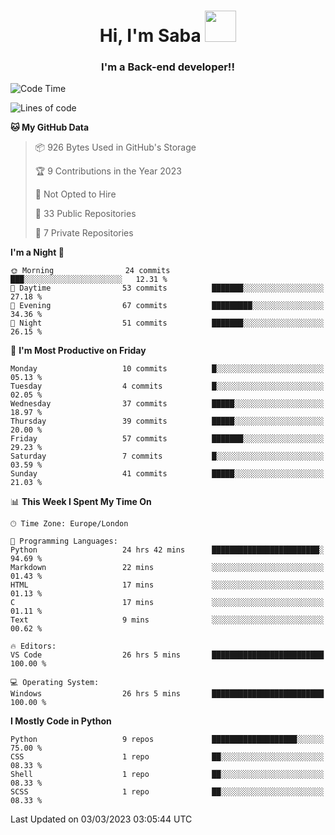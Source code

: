 <h1 align="center">Hi, I'm Saba <img src="https://media.giphy.com/media/EdB2g3VFDoKs57oe1w/giphy.gif" width="50"></h1>
<h3 align="center">I'm a Back-end developer!!</h3>

<!--START_SECTION:waka-->
![Code Time](http://img.shields.io/badge/Code%20Time-536%20hrs%2034%20mins-blue)

![Lines of code](https://img.shields.io/badge/From%20Hello%20World%20I%27ve%20Written-20.4%20thousand%20lines%20of%20code-blue)

**🐱 My GitHub Data** 

> 📦 926 Bytes Used in GitHub's Storage 
 > 
> 🏆 9 Contributions in the Year 2023
 > 
> 🚫 Not Opted to Hire
 > 
> 📜 33 Public Repositories 
 > 
> 🔑 7 Private Repositories 
 > 
**I'm a Night 🦉** 

```text
🌞 Morning                24 commits          ███░░░░░░░░░░░░░░░░░░░░░░   12.31 % 
🌆 Daytime                53 commits          ███████░░░░░░░░░░░░░░░░░░   27.18 % 
🌃 Evening                67 commits          █████████░░░░░░░░░░░░░░░░   34.36 % 
🌙 Night                  51 commits          ███████░░░░░░░░░░░░░░░░░░   26.15 % 
```
📅 **I'm Most Productive on Friday** 

```text
Monday                   10 commits          █░░░░░░░░░░░░░░░░░░░░░░░░   05.13 % 
Tuesday                  4 commits           █░░░░░░░░░░░░░░░░░░░░░░░░   02.05 % 
Wednesday                37 commits          █████░░░░░░░░░░░░░░░░░░░░   18.97 % 
Thursday                 39 commits          █████░░░░░░░░░░░░░░░░░░░░   20.00 % 
Friday                   57 commits          ███████░░░░░░░░░░░░░░░░░░   29.23 % 
Saturday                 7 commits           █░░░░░░░░░░░░░░░░░░░░░░░░   03.59 % 
Sunday                   41 commits          █████░░░░░░░░░░░░░░░░░░░░   21.03 % 
```


📊 **This Week I Spent My Time On** 

```text
🕑︎ Time Zone: Europe/London

💬 Programming Languages: 
Python                   24 hrs 42 mins      ████████████████████████░   94.69 % 
Markdown                 22 mins             ░░░░░░░░░░░░░░░░░░░░░░░░░   01.43 % 
HTML                     17 mins             ░░░░░░░░░░░░░░░░░░░░░░░░░   01.13 % 
C                        17 mins             ░░░░░░░░░░░░░░░░░░░░░░░░░   01.11 % 
Text                     9 mins              ░░░░░░░░░░░░░░░░░░░░░░░░░   00.62 % 

🔥 Editors: 
VS Code                  26 hrs 5 mins       █████████████████████████   100.00 % 

💻 Operating System: 
Windows                  26 hrs 5 mins       █████████████████████████   100.00 % 
```

**I Mostly Code in Python** 

```text
Python                   9 repos             ███████████████████░░░░░░   75.00 % 
CSS                      1 repo              ██░░░░░░░░░░░░░░░░░░░░░░░   08.33 % 
Shell                    1 repo              ██░░░░░░░░░░░░░░░░░░░░░░░   08.33 % 
SCSS                     1 repo              ██░░░░░░░░░░░░░░░░░░░░░░░   08.33 % 
```




 Last Updated on 03/03/2023 03:05:44 UTC
<!--END_SECTION:waka-->
